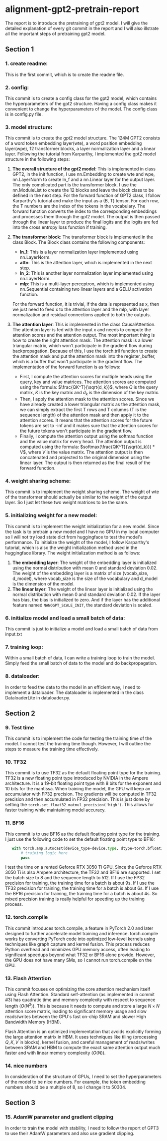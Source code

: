 # alignment-gpt2-pretrain-report



The report is to introduce the pretraining of gpt2 model. I will give the detailed explanation of every git commit in the report and I will also illstrate all the important steps of pretraining gpt2 model.

## Section 1
### 1. create readme: 
 This is the first commit, which is to create the readme file.

### 2. config: 
 This commit is to create a config class for the gpt2 model, which contains the hyperparameters of the gpt2 structure. Having a config class makes it convenient to change the hyperparameters of the model. The config class is in config.py file.

### 3. model structure: 
 This commit is to create the gpt2 model structure. The 124M GPT2 consists of a word token embedding layer(wte), a word position embedding layer(wpe), 12 transformer blocks, a layer normalization layer and a linear layer. Following the  tutorial from Karparthy, I implemented the gpt2 model structure in the following steps:

1. **The overall structure of the gpt2 model**: 
   This is implemented in class GPT2, in the init function, I use nn.Embedding to create wte and wpe, nn.LayerNorm to create ln_f and a nn.Linear layer for the output layer. The only complicated part is the transformer block. I use the nn.ModuleList to create the 12 blocks and leave the block class to be defined in the next step. For the forward function of GPT2 class, I follow Karparthy's tutorial and make the input as a (B, T) tensor. For each row, the T numbers are the index of the tokens in the vocabulary. The forward function converts the index to the corresponding embeddings and processes them through the gpt2 model. The output is then passed through the linear layer to produce the final logits and the logits are fed into the cross entropy loss function if training.

2. **The transformer block**: 
    The transformer block is implemented in the class Block. The Block class contains the following components:
      - **ln_1**: This is a layer normalization layer implemented using nn.LayerNorm.
      - **attn**: This is the attention layer, which is implemented in the next step.
      - **ln_2**: This is another layer normalization layer implemented using nn.LayerNorm.
      - **mlp**: This is a multi-layer perceptron, which is implemented using nn.Sequential containing two linear layers and a GELU activation function.

   For the forward function, it is trivial, if the data is represented as x, then we just need to feed x to the attention layer and the mlp, with layer normalization and residual connections applied to both the outputs.

3. **The attention layer**: 
   This is implemented in the class CausalAttention. The attention layer is fed with the input x and needs to compute the attention scores and the attention output. The most important thing is how to create the right attention mask. The attention mask is a lower triangular matrix, which won't participate in the gradient flow during backpropagation. Because of this, I use the torch.tril function to create the attention mask and put the attention mask into the register_buffer, which is a buffer that won't participate in the gradient flow. The implementation of the forward function is as follows:
    - First, I compute the attention scores for multiple heads using the query, key and value matrices. The attention scores are computed using the formula: $\frac{QK^T}{\sqrt{d_k}}$, where $Q$ is the query matrix, $K$ is the key matrix and $d_k$ is the dimension of the key matrix.
    - Then, I apply the attention mask to the attention scores. Since we have already created a lower triangular matrix as the attention mask, we can simply extract the first T rows and T columns (T is the sequence length) of the attention mask and then apply it to the attention scores. It means that the attention scores for the future tokens are set to -inf and it makes sure that the attention scores for the future tokens won't participate in the gradient flow.
    - Finally, I compute the attention output using the softmax function and the value matrix for every head. The attention output is computed using the formula: $softmax(\frac{QK^T}{\sqrt{d_k}}) * V$, where $V$ is the value matrix. The attention output is then concatenated and projected to the original dimension using the linear layer. The output is then returned as the final result of the forward function.

### 4. weight sharing scheme:
 This commit is to implement the weight sharing scheme. The weight of wte of the transformer should actually be similar to the weight of the output layer. So I just let these two weight matrices to be the same.

### 5. initializing weight for a new model:

 This commit is to implement the weight initialization for a new model. Since the task is to pretrain a new model and I have no GPU in my local computer so I will not try load state dict from huggingface to test the model's performance. To initialize the weight of the model, I follow Karparthy's tutorial, which is also the weight initialization method used in the huggingface library. The weight initialization method is as follows:
1. **The embedding layer**: 
   The weight of the embedding layer is initialized using the normal distribution with mean 0 and standard deviation 0.02. The weight of the embedding layer is a matrix of size (vocab_size, d_model), where vocab_size is the size of the vocabulary and d_model is the dimension of the model.
2. **The linear layer**: 
   The weight of the linear layer is initialized using the normal distribution with mean 0 and standard deviation 0.02. If the layer has bias, the bias is initialized to zero. And if the layer has the additional feature named `NANOGPT_SCALE_INIT`, the standard deviation is scaled.

### 6. initialize model and load a small batch of data:

 This commit is just to initialize a model and load a small batch of data from input.txt

### 7. training loop:

 Within a small batch of data, I can write a training loop to train the model. Simply feed the small batch of data to the model and do backpropagation.

### 8. dataloader:

 In order to feed the data to the model in an efficient way, I need to implement a dataloader. The dataloader is implemented in the class DataloaderLite in dataloader.py.

## Section 2

### 9. Test time

 This commit is to implement the code for testing the training time of the model. I cannot test the training time though. However, I will outline the steps to measure the training time effectively.

### 10. TF32

 This commit is to use TF32 as the default floating point type for the training. TF32 is a new floating point type introduced by NVIDIA in the Ampere architecture. It is a 19-bit floating point type with 8 bits for the exponent and 10 bits for the mantissa. When training the model, the GPU will keep an accumulator with FP32 precision. The gradients will be computed in TF32 precision and then accumulated in FP32 precision. This is just done by setting the `torch.set_float32_matmul_precision('high')`. This allows for faster training while maintaining model accuracy.

### 11. BF16
 This commit is to use BF16 as the default floating point type for the training. I just use the following code to set the default floating point type to BF16:
 ```python
    with torch.amp.autocast(device_type=device.type, dtype=torch.bfloat16):
        # training logic here
        pass
 ```

 I test the time on a rented Geforce RTX 3050 Ti GPU. Since the Geforce RTX 3050 Ti is also Ampere architecture, the TF32 and BF16 are supported. I set the batch size to 8 and the sequence length to 512. If I use the FP32 precision for training, the training time for a batch is about 9s. If I use the TF32 precision for training, the training time for a batch is about 6s. If I use the BF16 precision for training, the training time for a batch is about 4s. So mixed precision training is really helpful for speeding up the training process.

### 12. torch.compile
 This commit introduces torch.compile, a feature in PyTorch 2.0 and later designed to further accelerate model training and inference. torch.compile works by converting PyTorch code into optimized low-level kernels using techniques like graph capture and kernel fusion. This process reduces Python overhead and minimizes GPU memory access, often leading to significant speedups beyond what TF32 or BF16 alone provide. However, the GPU does not have many SMs, so I cannot run torch.compile on the GPU.

### 13. Flash Attention

 This commit focuses on optimizing the core attention mechanism itself using Flash Attention. Standard self-attention (as implemented in commit #3) has quadratic time and memory complexity with respect to sequence length ($O(N^2)$). This is because it needs to compute and store a large $N \times N$ attention score matrix, leading to significant memory usage and slow reads/writes between the GPU's fast on-chip SRAM and slower High Bandwidth Memory (HBM).

 Flash Attention is an optimized implementation that avoids explicitly forming the large attention matrix in HBM. It uses techniques like tiling (processing $Q, K, V$ in blocks), kernel fusion, and careful management of reads/writes between SRAM and HBM to compute the exact same attention output much faster and with linear memory complexity ($O(N)$).

### 14. nice numbers

 In consideration of the structure of GPUs, I need to set the hyperparameters of the model to be nice numbers. For example, the token embedding numbers should be a multiple of 8, so I change it to 50304.

## Section 3

### 15. AdamW parameter and gradient clipping

In order to train the model with stability, I need to follow the report of GPT3 to use their AdamW parameters and also use gradient clipping.

